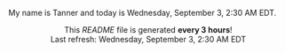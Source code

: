 My name is Tanner and today is Wednesday, September 3, 2:30 AM EDT.

<p align="center">This <i>README</i> file is generated <b>every 3 hours</b>!</br>Last refresh: Wednesday, September 3, 2:30 AM EDT<br /></p>
